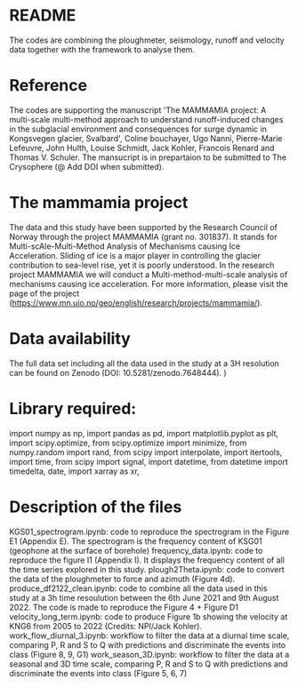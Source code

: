 # README
The codes are combining the ploughmeter, seismology, runoff and velocity data together with the framework to analyse them.

# Reference
The codes are supporting the manuscript 'The MAMMAMIA project: A multi-scale multi-method approach to
understand runoff-induced changes in the subglacial environment
and consequences for surge dynamic in Kongsvegen glacier,
Svalbard', Coline bouchayer, Ugo Nanni, Pierre-Marie Lefeuvre, John Hulth, Louise Schmidt, Jack Kohler, Francois Renard and Thomas V. Schuler. The mansucript is in prepartaion to be submitted to The Crysophere (@ Add DOI when submitted).

# The mammamia project
The data and this study have been supported by the Research Council of Norway through the project MAMMAMIA (grant no. 301837). It stands for Multi-scAle-Multi-Method Analysis of Mechanisms causing Ice Acceleration. Sliding of ice is a major player in controlling the glacier contribution to sea-level rise, yet it is poorly understood. In the research project MAMMAMIA we will conduct a Multi-method-multi-scale analysis of mechanisms causing ice acceleration.
For more information, please visit the page of the project (https://www.mn.uio.no/geo/english/research/projects/mammamia/).

# Data availability
The full data set including all the data used in the study at a 3H resolution can be found on Zenodo (DOI: 10.5281/zenodo.7648444).
)

# Library required:
import numpy as np,
import pandas as pd,
import matplotlib.pyplot as plt,
import scipy.optimize,
from scipy.optimize import minimize,
from numpy.random import rand,
from scipy import interpolate,
import itertools,
import time,
from scipy import signal,
import datetime,
from datetime import timedelta, date,
import xarray as xr,

# Description of the files
KGS01_spectrogram.ipynb: code to reproduce the spectrogram in the Figure E1 (Appendix E). The spectrogram is the frequency content of KSG01 (geophone at the surface of borehole)
frequency_data.ipynb: code to reproduce the figure I1 (Appendix I). It displays the frequency content of all the time series explored in this study. 
plough2Theta.ipynb: code to convert the data of the ploughmeter to force and azimuth (Figure 4d).
produce_df2122_clean.ipynb: code to combine all the data used in this study at a 3h time resoulution between the 6th June 2021 and 9th August 2022. The code is made to reproduce the Figure 4 + Figure D1
velocity_long_term.ipynb: code to produce Figure 1b showing the velocity at KNG6 from 2005 to 2022 (Credits: NPI/Jack Kohler).
work_flow_diurnal_3.ipynb: workflow to filter the data at a diurnal time scale, comparing P, R and S to Q with predictions and discriminate the events into class (Figure 8, 9, G1)
work_season_3D.ipynb: workflow to filter the data at a seasonal and 3D time scale, comparing P, R and S to Q with predictions and discriminate the events into class (Figure 5, 6, 7)
